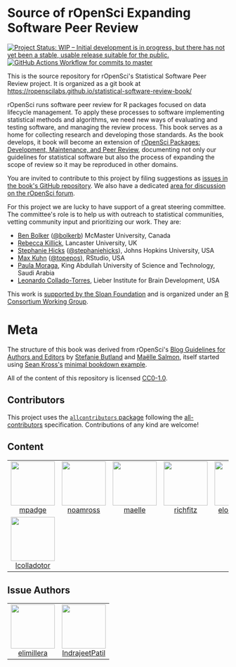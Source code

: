 # Source of rOpenSci Expanding Software Peer Review

<!-- badges: start -->
[![Project Status: WIP – Initial development is in progress, but there has not yet been a stable, usable release suitable for the public.](https://www.repostatus.org/badges/latest/wip.svg)](https://www.repostatus.org/#wip)
[![GitHub Actions Workflow for commits to master](https://github.com/ropenscilabs/statistical-software-review-book/workflows/Render-Book-from-master/badge.svg)](https://github.com/ropenscilabs/statistical-software-review-book/actions?query=workflow%3ARender-Book-from-master)
<!-- badges: end -->

This is the source repository for rOpenSci's Statistical Software Peer Review
project.  It is organized as a git book at <https://ropenscilabs.github.io/statistical-software-review-book/>

rOpenSci runs software peer review for R packages focused on data lifecycle management.
To apply these processes to software implementing statistical methods and algorithms,
we need new ways of evaluating and testing software, and managing the review
process. This book serves as a home for collecting research and developing
those standards. As the book develops, it book will become an extension of
[rOpenSci Packages: Development, Maintenance, and Peer Review](https://devguide.ropensci.org/),
documenting not only our guidelines for statistical software but also the process
of expanding the scope of review so it may be reproduced in other domains.

You are invited to contribute to this project by filing suggestions as
[issues in the book's GitHub repository](https://github.com/ropenscilabs/statistical-software-review-book/issues).
We also have a dedicated [area for discussion on the rOpenSci forum](https://discuss.ropensci.org/c/statistical-software-peer-review/28).

For this project we are lucky to have support of a great steering committee.  The
committee's role is to help us with outreach to statistical communities, vetting
community input and prioritizing our work. They are:

-   [Ben Bolker](https://ms.mcmaster.ca/~bolker/) ([\@bolkerb](https://twitter.com/bolkerb)) McMaster University, Canada
-   [Rebecca Killick](http://www.lancs.ac.uk/~killick/), Lancaster University, UK
-   [Stephanie Hicks](https://www.stephaniehicks.com/) ([\@stephaniehicks](https://twitter.com/stephaniehicks)), Johns Hopkins University, USA
-   [Max Kuhn](http://appliedpredictivemodeling.com/) ([\@topepos](https://twitter.com/topepos)), RStudio, USA
-   [Paula Moraga](http://www.paulamoraga.com/), King Abdullah University of Science and Technology, Saudi Arabia
-   [Leonardo Collado-Torres](http://lcolladotor.github.io/), Lieber Institute for Brain Development, USA

This work is [
supported by the Sloan Foundation](https://ropensci.org/blog/2019/07/15/expanding-software-review/)
and is organized under an
[R Consortium Working Group](https://www.r-consortium.org/projects/isc-working-groups).

# Meta

The structure of this book was derived from rOpenSci's [Blog Guidelines for Authors and Editors](https://github.com/ropensci-org/blog-guidance) by [Stefanie Butland](https://github.com/stefaniebutland) and [Maëlle Salmon](https://github.com/maelle), itself started using [Sean Kross's](https://github.com/seankross) [minimal bookdown example](https://github.com/seankross/bookdown-start).

All of the content of this repository is licensed 
[CC0-1.0](https://creativecommons.org/publicdomain/zero/1.0/).


## Contributors



<!-- ALL-CONTRIBUTORS-LIST:START - Do not remove or modify this section -->
<!-- prettier-ignore-start -->
<!-- markdownlint-disable -->

This project uses the [`allcontributors` package](https://github.com/mpadge/allcontributors) following the [all-contributors](https://allcontributors.org) specification. Contributions of any kind are welcome!

## Content

<table>

<tr>
<td align="center">
<a href="https://github.com/mpadge">
<img src="https://avatars1.githubusercontent.com/u/6697851?v=4" width="100px;" alt=""/>
</a><br>
<a href="https://github.com/ropenscilabs/statistical-software-review-book/commits?author=mpadge">mpadge</a>
</td>
<td align="center">
<a href="https://github.com/noamross">
<img src="https://avatars1.githubusercontent.com/u/571752?v=4" width="100px;" alt=""/>
</a><br>
<a href="https://github.com/ropenscilabs/statistical-software-review-book/commits?author=noamross">noamross</a>
</td>
<td align="center">
<a href="https://github.com/maelle">
<img src="https://avatars0.githubusercontent.com/u/8360597?v=4" width="100px;" alt=""/>
</a><br>
<a href="https://github.com/ropenscilabs/statistical-software-review-book/commits?author=maelle">maelle</a>
</td>
<td align="center">
<a href="https://github.com/richfitz">
<img src="https://avatars1.githubusercontent.com/u/1558093?v=4" width="100px;" alt=""/>
</a><br>
<a href="https://github.com/ropenscilabs/statistical-software-review-book/commits?author=richfitz">richfitz</a>
</td>
<td align="center">
<a href="https://github.com/elong0527">
<img src="https://avatars0.githubusercontent.com/u/465246?v=4" width="100px;" alt=""/>
</a><br>
<a href="https://github.com/ropenscilabs/statistical-software-review-book/commits?author=elong0527">elong0527</a>
</td>
<td align="center">
<a href="https://github.com/Pakillo">
<img src="https://avatars0.githubusercontent.com/u/1597843?v=4" width="100px;" alt=""/>
</a><br>
<a href="https://github.com/ropenscilabs/statistical-software-review-book/commits?author=Pakillo">Pakillo</a>
</td>
<td align="center">
<a href="https://github.com/briatte">
<img src="https://avatars2.githubusercontent.com/u/322533?v=4" width="100px;" alt=""/>
</a><br>
<a href="https://github.com/ropenscilabs/statistical-software-review-book/commits?author=briatte">briatte</a>
</td>
</tr>


<tr>
<td align="center">
<a href="https://github.com/lcolladotor">
<img src="https://avatars2.githubusercontent.com/u/2288213?v=4" width="100px;" alt=""/>
</a><br>
<a href="https://github.com/ropenscilabs/statistical-software-review-book/commits?author=lcolladotor">lcolladotor</a>
</td>
</tr>

</table>


## Issue Authors

<table>

<tr>
<td align="center">
<a href="https://github.com/elimillera">
<img src="https://avatars1.githubusercontent.com/u/24767886?u=16d22ed97b442cfa1847d0f110b7dbf5c190c5a5&v=4" width="100px;" alt=""/>
</a><br>
<a href="https://github.com/ropenscilabs/statistical-software-review-book/issues?q=is%3Aissue+author%3Aelimillera">elimillera</a>
</td>
<td align="center">
<a href="https://github.com/IndrajeetPatil">
<img src="https://avatars0.githubusercontent.com/u/11330453?u=6eb9f03fe4cc5a2a67633252acda215b113234be&v=4" width="100px;" alt=""/>
</a><br>
<a href="https://github.com/ropenscilabs/statistical-software-review-book/issues?q=is%3Aissue+author%3AIndrajeetPatil">IndrajeetPatil</a>
</td>
</tr>

</table>

<!-- markdownlint-enable -->
<!-- prettier-ignore-end -->
<!-- ALL-CONTRIBUTORS-LIST:END -->
